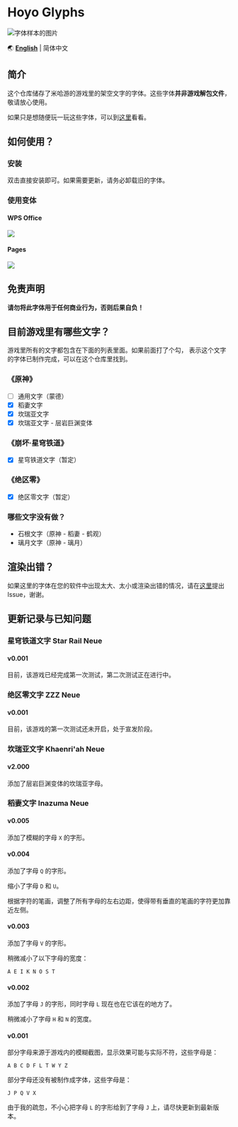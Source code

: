 # Hoyo Glyphs

![字体样本的图片](specimen.png)

🌏 **[English](README_en.md)** | 简体中文

## 简介

这个仓库储存了米哈游的游戏里的架空文字的字体。这些字体**并非游戏解包文件**，敬请放心使用。

如果只是想随便玩一玩这些字体，可以到[这里](https://speedyorc-c.github.io/Genshin-Glyphs/demo/index.html)看看。

## 如何使用？

### 安装

双击直接安装即可。如果需要更新，请务必卸载旧的字体。

### 使用变体

#### WPS Office

![](font-variant-in-wps.png)

#### Pages

![](font-variant-in-pages.png)

## 免责声明

**请勿将此字体用于任何商业行为，否则后果自负！**

## 目前游戏里有哪些文字？

游戏里所有的文字都包含在下面的列表里面。如果前面打了个勾，
表示这个文字的字体已制作完成，可以在这个仓库里找到。

### 《原神》

- [ ] 通用文字（蒙德）
- [X] 稻妻文字
- [X] 坎瑞亚文字
- [X] 坎瑞亚文字 - 层岩巨渊变体

### 《崩坏·星穹铁道》

- [X] 星穹铁道文字（暂定）

### 《绝区零》

- [X] 绝区零文字（暂定）

### 哪些文字没有做？

- 石根文字（原神 - 稻妻 - 鹤观）
- 璃月文字（原神 - 璃月）

## 渲染出错？

如果这里的字体在您的软件中出现太大、太小或渲染出错的情况，请在[这里](https://github.com/SpeedyOrc-C/Genshin-Glyphs/issues)提出 Issue，谢谢。

## 更新记录与已知问题

### 星穹铁道文字 Star Rail Neue

#### v0.001

目前，该游戏已经完成第一次测试，第二次测试正在进行中。

### 绝区零文字 ZZZ Neue

#### v0.001

目前，该游戏的第一次测试还未开启，处于宣发阶段。

### 坎瑞亚文字 Khaenri'ah Neue

#### v2.000

添加了层岩巨渊变体的坎瑞亚字母。

### 稻妻文字 Inazuma Neue

#### v0.005

添加了模糊的字母 `X` 的字形。

#### v0.004

添加了字母 `Q` 的字形。

缩小了字母 `D` 和 `U`。

根据字符的笔画，调整了所有字母的左右边距，使得带有垂直的笔画的字符更加靠近左侧。

#### v0.003

添加了字母 `V` 的字形。

稍微减小了以下字母的宽度：

```
A E I K N O S T
```

#### v0.002

添加了字母 `J` 的字形，同时字母 `L` 现在也在它该在的地方了。

稍微减小了字母 `H` 和 `N` 的宽度。

#### v0.001

部分字母来源于游戏内的模糊截图，显示效果可能与实际不符，这些字母是：

```
A B C D F L T W Y Z
```

部分字母还没有被制作成字体，这些字母是：

```
J P Q V X
```

由于我的疏忽，不小心把字母 `L` 的字形给到了字母 `J` 上，请尽快更新到最新版本。
